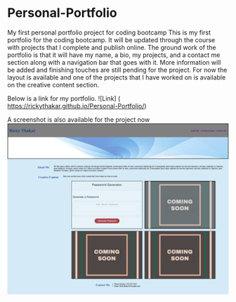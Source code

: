# Personal-Portfolio
My first personal portfolio project for coding bootcamp 
This is my first portfolio for the coding bootcamp.
It will be updated through the course with projects that I complete and publish online.
The ground work of the portfolio is that it will have my name, a bio, my projects, and a contact me section along with a navigation bar that goes with it.
More information will be added and finishing touches are still pending for the project.
For now the layout is available and one of the projects that I have worked on is available on the creative content section.


Below is a link for my portfolio.
![Link] ( https://rickythakar.github.io/Personal-Portfolio/)


A screenshot is also available for the project now
![screenshot](./assets/Portfolio_screenshot.png)